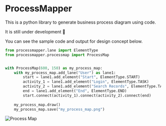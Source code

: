# ProcessMapper

This is a python library to generate business process diagram using code.

It is still under development :construction:

You can see the sample code and output for design concept below.

```python
from processmapper.lane import ElementType
from processmapper.processmap import ProcessMap


with ProcessMap(600, 150) as my_process_map:
    with my_process_map.add_lane("User") as lane1:
        start = lane1.add_element("Start", ElementType.START)
        activity_1 = lane1.add_element("Login", ElementType.TASK)
        activity_2 = lane1.add_element("Search Records", ElementType.TASK)
        end = lane1.add_element("End", ElementType.END)
        start.connect(activity_1).connect(activity_2).connect(end)
        
    my_process_map.draw()
    my_process_map.save("my_process_map.png")
```

![Process Map](https://github.com/csgoh/processmapper/blob/main/my_process_map.png)
